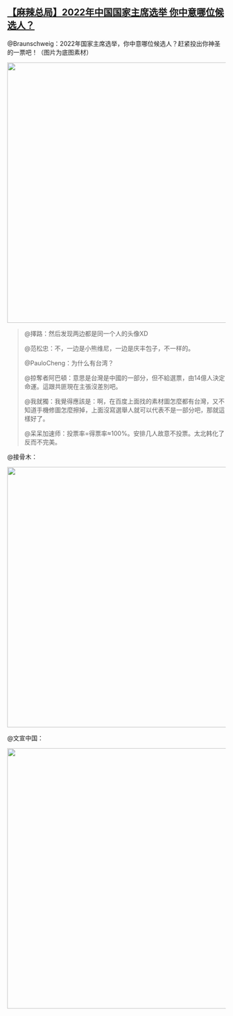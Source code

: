 <!--1604575592000-->
[【麻辣总局】2022年中国国家主席选举 你中意哪位候选人？](https://chinadigitaltimes.net/chinese/2020/11/%e3%80%90%e9%ba%bb%e8%be%a3%e6%80%bb%e5%b1%80%e3%80%912022%e5%b9%b4%e4%b8%ad%e5%9b%bd%e5%9b%bd%e5%ae%b6%e4%b8%bb%e5%b8%ad%e9%80%89%e4%b8%be-%e4%bd%a0%e4%b8%ad%e6%84%8f%e5%93%aa%e4%bd%8d%e5%80%99/)
------

<p>@Braunschweig：2022年国家主席选举，你中意哪位候选人？赶紧投出你神圣的一票吧！（图片为底图素材）</p><p><img src="http://chinadigitaltimes.net/chinese/files/2020/11/El-PhQ-UYAAtZor.jpeg" alt="" width="600" class="aligncenter size-full wp-image-659012" srcset="https://chinadigitaltimes.net/chinese/files/2020/11/El-PhQ-UYAAtZor.jpeg 1182w, https://chinadigitaltimes.net/chinese/files/2020/11/El-PhQ-UYAAtZor-300x183.jpeg 300w, https://chinadigitaltimes.net/chinese/files/2020/11/El-PhQ-UYAAtZor-1024x625.jpeg 1024w, https://chinadigitaltimes.net/chinese/files/2020/11/El-PhQ-UYAAtZor-768x469.jpeg 768w, https://chinadigitaltimes.net/chinese/files/2020/11/El-PhQ-UYAAtZor-1080x660.jpeg 1080w" sizes="(max-width: 1182px) 100vw, 1182px"></p><blockquote><p>@擇路：然后发现两边都是同一个人的头像XD</p><p>@范松忠：不，一边是小熊维尼，一边是庆丰包子，不一样的。</p><p>@PauloCheng：为什么有台湾？</p><p>@掠奪者阿巴頓：意思是台灣是中國的一部分，但不給選票，由14億人決定命運。這跟共匪現在主張沒差別吧。</p><p>@我就獨：我覺得應該是：啊，在百度上面找的素材圖怎麼都有台灣，又不知道手機修圖怎麼擦掉，上面沒寫選舉人就可以代表不是一部分吧，那就這樣好了。</p><p>@呆呆加速师：投票率=得票率≈100%。安排几人故意不投票。太北韩化了反而不完美。</p></blockquote><p>@接骨木：</p><p><img src="http://chinadigitaltimes.net/chinese/files/2020/11/wMwSD4S.jpg" alt="" width="600" class="aligncenter size-full wp-image-659013" srcset="https://chinadigitaltimes.net/chinese/files/2020/11/wMwSD4S.jpg 1182w, https://chinadigitaltimes.net/chinese/files/2020/11/wMwSD4S-300x183.jpg 300w, https://chinadigitaltimes.net/chinese/files/2020/11/wMwSD4S-1024x625.jpg 1024w, https://chinadigitaltimes.net/chinese/files/2020/11/wMwSD4S-768x469.jpg 768w, https://chinadigitaltimes.net/chinese/files/2020/11/wMwSD4S-1080x660.jpg 1080w" sizes="(max-width: 1182px) 100vw, 1182px"></p><p>@文宣中国：</p><p><img src="http://chinadigitaltimes.net/chinese/files/2020/11/photo_2020-11-05_22-33-24.jpg" alt="" width="600" class="aligncenter size-full wp-image-659016" srcset="https://chinadigitaltimes.net/chinese/files/2020/11/photo_2020-11-05_22-33-24.jpg 1080w, https://chinadigitaltimes.net/chinese/files/2020/11/photo_2020-11-05_22-33-24-300x236.jpg 300w, https://chinadigitaltimes.net/chinese/files/2020/11/photo_2020-11-05_22-33-24-1024x807.jpg 1024w, https://chinadigitaltimes.net/chinese/files/2020/11/photo_2020-11-05_22-33-24-768x605.jpg 768w" sizes="(max-width: 1080px) 100vw, 1080px"></p>
